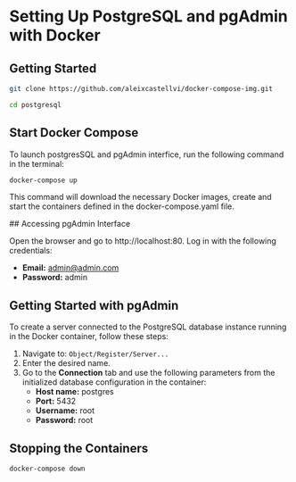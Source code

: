# Setting Up PostgreSQL and pgAdmin with Docker

## Getting Started

```bash
git clone https://github.com/aleixcastellvi/docker-compose-img.git
```

```bash
cd postgresql
```

## Start Docker Compose

To launch postgresSQL and pgAdmin interfice, run the following command in the terminal:

```bash
docker-compose up
```

This command will download the necessary Docker images, create and start the containers defined in the docker-compose.yaml file.

## Accessing pgAdmin Interface

Open the browser and go to http://localhost:80. Log in with the following credentials:

* **Email:** admin@admin.com
* **Password:** admin

## Getting Started with pgAdmin

To create a server connected to the PostgreSQL database instance running in the Docker container, follow these steps:

1. Navigate to: `Object/Register/Server...`
2. Enter the desired name.
3. Go to the __Connection__ tab and use the following parameters from the initialized database configuration in the container:
    * **Host name:** postgres
    * **Port:** 5432
    * **Username:** root
    * **Password:** root

## Stopping the Containers

```bash
docker-compose down
```